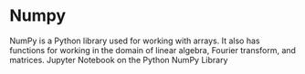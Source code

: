 # Numpy
NumPy is a Python library used for working with arrays. It also has functions for working in the domain of linear algebra, Fourier transform, and matrices.
Jupyter Notebook on the Python NumPy Library
